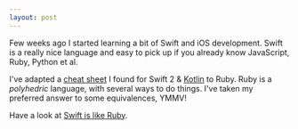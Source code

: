 ```yaml
---
layout: post
---
```


Few weeks ago I started learning a bit of Swift and iOS development.
Swift is a really nice language and easy to pick up if you already know JavaScript, Ruby, Python et al.

I've adapted a [cheat sheet](https://nilhcem.github.io/swift-is-like-kotlin/) I found for Swift 2 & [Kotlin](https://kotlinlang.org/) to Ruby.
Ruby is a _polyhedric_ language, with several ways to do things. I've taken my preferred answer to some equivalences, YMMV!

Have a look at [Swift is like Ruby](https://swift-is-like-ruby.github.io/).
